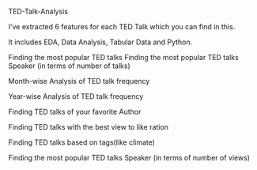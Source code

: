 TED-Talk-Analysis


 I've extracted 6 features for each TED Talk which you can find in this. 
  
 It includes EDA, Data Analysis, Tabular Data and Python.
  
 
 
 Finding the most popular TED talks
 Finding the most popular TED talks Speaker (in terms of number of talks)
 
 Month-wise Analysis of TED talk frequency
 
 Year-wise Analysis of TED talk frequency
 
 Finding TED talks of your favorite Author
 
 Finding TED talks with the best view to like ration
 
 Finding TED talks based on tags(like climate)
 
 Finding the most popular TED talks Speaker (in terms of number of views)
  
  
